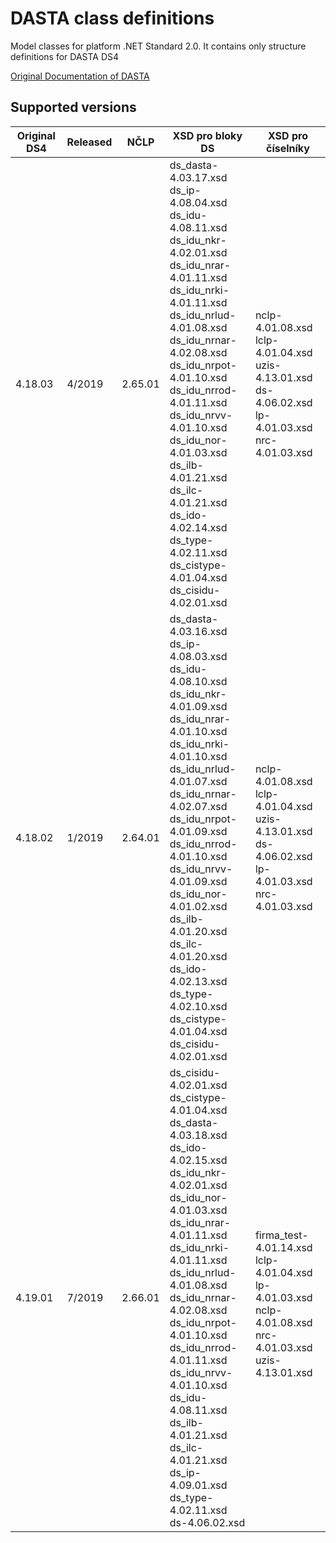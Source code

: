 # DASTA class definitions
Model classes for platform .NET Standard 2.0. It contains only structure definitions for DASTA DS4

[Original Documentation of DASTA](http://ciselniky.dasta.mzcr.cz/)

## Supported versions

Original DS4 | Released | NČLP | XSD pro bloky DS | XSD pro číselníky
--- | --- | --- | --- | ---
4.18.03 | 4/2019 | 2.65.01 | ds_dasta-4.03.17.xsd<br>ds_ip-4.08.04.xsd<br>ds_idu-4.08.11.xsd<br>ds_idu_nkr-4.02.01.xsd<br>ds_idu_nrar-4.01.11.xsd<br>ds_idu_nrki-4.01.11.xsd<br>ds_idu_nrlud-4.01.08.xsd<br>ds_idu_nrnar-4.02.08.xsd<br>ds_idu_nrpot-4.01.10.xsd<br>ds_idu_nrrod-4.01.11.xsd<br>ds_idu_nrvv-4.01.10.xsd<br>ds_idu_nor-4.01.03.xsd<br>ds_ilb-4.01.21.xsd<br>ds_ilc-4.01.21.xsd<br>ds_ido-4.02.14.xsd<br>ds_type-4.02.11.xsd<br>ds_cistype-4.01.04.xsd<br>ds_cisidu-4.02.01.xsd | nclp-4.01.08.xsd<br>lclp-4.01.04.xsd<br>uzis-4.13.01.xsd<br>ds-4.06.02.xsd<br>lp-4.01.03.xsd<br>nrc-4.01.03.xsd
4.18.02 | 1/2019 | 2.64.01 | ds_dasta-4.03.16.xsd <br>ds_ip-4.08.03.xsd <br>ds_idu-4.08.10.xsd <br>ds_idu_nkr-4.01.09.xsd <br>ds_idu_nrar-4.01.10.xsd <br>ds_idu_nrki-4.01.10.xsd <br>ds_idu_nrlud-4.01.07.xsd <br>ds_idu_nrnar-4.02.07.xsd<br>ds_idu_nrpot-4.01.09.xsd<br>ds_idu_nrrod-4.01.10.xsd<br>ds_idu_nrvv-4.01.09.xsd<br>ds_idu_nor-4.01.02.xsd<br>ds_ilb-4.01.20.xsd<br>ds_ilc-4.01.20.xsd<br>ds_ido-4.02.13.xsd<br>ds_type-4.02.10.xsd<br>ds_cistype-4.01.04.xsd<br>ds_cisidu-4.02.01.xsd | nclp-4.01.08.xsd<br>lclp-4.01.04.xsd<br>uzis-4.13.01.xsd<br>ds-4.06.02.xsd<br>lp-4.01.03.xsd<br>nrc-4.01.03.xsd
4.19.01 | 7/2019 | 2.66.01 | ds_cisidu-4.02.01.xsd <br>ds_cistype-4.01.04.xsd <br>ds_dasta-4.03.18.xsd <br>ds_ido-4.02.15.xsd <br>ds_idu_nkr-4.02.01.xsd <br>ds_idu_nor-4.01.03.xsd <br>ds_idu_nrar-4.01.11.xsd <br>ds_idu_nrki-4.01.11.xsd <br>ds_idu_nrlud-4.01.08.xsd <br>ds_idu_nrnar-4.02.08.xsd <br>ds_idu_nrpot-4.01.10.xsd <br>ds_idu_nrrod-4.01.11.xsd <br>ds_idu_nrvv-4.01.10.xsd <br>ds_idu-4.08.11.xsd <br>ds_ilb-4.01.21.xsd <br>ds_ilc-4.01.21.xsd <br>ds_ip-4.09.01.xsd <br>ds_type-4.02.11.xsd <br>ds-4.06.02.xsd | <br>firma_test-4.01.14.xsd <br>lclp-4.01.04.xsd <br>lp-4.01.03.xsd <br>nclp-4.01.08.xsd <br>nrc-4.01.03.xsd <br>uzis-4.13.01.xsd
